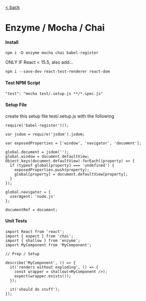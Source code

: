 [< back](./SETUP.md)


# Enzyme / Mocha / Chai

#### Install
```
npm i -D enzyme mocha chai babel-register
```
ONLY IF React < 15.5, also add...
```
npm i --save-dev react-test-renderer react-dom
```

#### Test NPM Script
```
"test": "mocha test/.setup.js **/*.spec.js"
```

#### Setup File
create this setup file test/.setup.js with the following
```
require('babel-register')();

var jsdom = require('jsdom').jsdom;

var exposedProperties = ['window', 'navigator', 'document'];

global.document = jsdom('');
global.window = document.defaultView;
Object.keys(document.defaultView).forEach((property) => {
  if (typeof global[property] === 'undefined') {
    exposedProperties.push(property);
    global[property] = document.defaultView[property];
  }
});

global.navigator = {
  userAgent: 'node.js'
};

documentRef = document;
```

#### Unit Tests
```
import React from 'react';
import { expect } from 'chai';
import { shallow } from 'enzyme';
import MyComponent from 'MyComponent';

// Prep / Setup

describe('MyComponent', () => {
  it('renders without exploding', () => {
    const wrapper = shallow(<MyComponent />);
    expect(wrapper.exists());
  });

  it('should do stuff');
});
```
